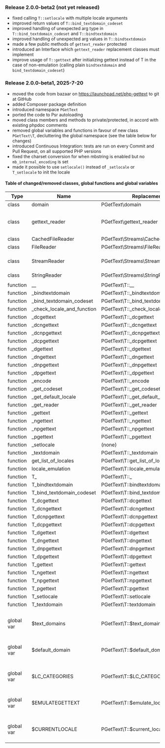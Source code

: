 ### Release 2.0.0-beta2 (not yet released)

* fixed calling `T::setlocale` with multiple locale arguments
* improved return values of `T::bind_textdomain_codeset`
* improved handling of unexpected arg type in `T::bind_textdomain_codeset` and `T::bindtextdomain`
* improved handling of unexpected arg values in `T::bindtextdomain`
* made a few public methods of `gettext_reader` protected
* introduced an Interface which `gettext_reader` replacement classes must implement
* improve usage of `T::gettext` after initializing gettext instead of T in the case of non-emulation (calling plain
  `bindtextdomain` and `bind_textdomain_codeset`)

### Release 2.0.0-beta1, 2025-7-20

* moved the code from bazaar on https://launchpad.net/php-gettext to git at GitHub
* added Composer package definition
* introduced namespace `PGetText`
* ported the code to Psr autoloading
* moved class members and methods to private/protected, in accord with existing phpdoc comments
* removed global variables and functions in favour of new class `PGetText\T`, decluttering the global namespace
  (see the table below for changes)
* introduced Continuous Integration: tests are run on every Commit and Pull Request, on all supported PHP versions
* fixed the charset conversion for when mbstring is enabled but no `mb_internal_encoding` is set
* made it possible to use `setlocale()` instead of `_setlocale` or `T_setlocale` to init the locale

#### Table of changed/removed classes, global functions and global variables

| Type       | Name                       | Replacement                            | Notes                          |
|------------|----------------------------|----------------------------------------|--------------------------------|
| class      | domain                     | PGetText\domain                        |                                |
| class      | gettext_reader             | PGetText\gettext_reader                | some methods are now protected |
| class      | CachedFileReader           | PGetText\Streams\CachedFileReader      |                                |
| class      | FileReader                 | PGetText\Streams\FileReader            |                                |
| class      | StreamReader               | PGetText\Streams\StreamReader          | does nothing atm               |
| class      | StringReader               | PGetText\Streams\StringReader          |                                |
|            |                            |                                        |                                |
| function   | __                         | PGetText\T::__                         |                                |
| function   | _bindtextdomain            | PGetText\T::_bindtextdomain            |                                |
| function   | _bind_textdomain_codeset   | PGetText\T::_bind_textdomain_codeset   |                                |
| function   | _check_locale_and_function | PGetText\T::_check_locale_and_function | protected                      |
| function   | _dcgettext                 | PGetText\T::_dcgettext                 |                                |
| function   | _dcngettext                | PGetText\T::_dcngettext                |                                |
| function   | _dcnpgettext               | PGetText\T::_dcnpgettext               |                                |
| function   | _dcpgettext                | PGetText\T::_dcpgettext                |                                |
| function   | _dgettext                  | PGetText\T::_dgettext                  |                                |
| function   | _dngettext                 | PGetText\T::_dngettext                 |                                |
| function   | _dnpgettext                | PGetText\T::_dnpgettext                |                                |
| function   | _dpgettext                 | PGetText\T::_dpgettext                 |                                |
| function   | _encode                    | PGetText\T::_encode                    | protected                      |
| function   | _get_codeset               | PGetText\T::_get_codeset               | protected                      |
| function   | _get_default_locale        | PGetText\T::_get_default_locale        | protected                      |
| function   | _get_reader                | PGetText\T::_get_reader                | protected                      |
| function   | _gettext                   | PGetText\T::_gettext                   |                                |
| function   | _ngettext                  | PGetText\T::_ngettext                  |                                |
| function   | _npgettext                 | PGetText\T::_npgettext                 |                                |
| function   | _pgettext                  | PGetText\T::_pgettext                  |                                |
| function   | _setlocale                 | (none)                                 |                                |
| function   | _textdomain                | PGetText\T::_textdomain                |                                |
| function   | get_list_of_locales        | PGetText\T::get_list_of_locales        |                                |
| function   | locale_emulation           | PGetText\T::locale_emulation           |                                |
| function   | T_                         | PGetText\T::_                          |                                |
| function   | T_bindtextdomain           | PGetText\T::bindtextdomain             |                                |
| function   | T_bind_textdomain_codeset  | PGetText\T::bind_textdomain_codeset    |                                |
| function   | T_dcgettext                | PGetText\T::dcgettext                  |                                |
| function   | T_dcngettext               | PGetText\T::dcngettext                 |                                |
| function   | T_dcnpgettext              | PGetText\T::dcnpgettext                |                                |
| function   | T_dcpgettext               | PGetText\T::dcpgettext                 |                                |
| function   | T_dgettext                 | PGetText\T::dgettext                   |                                |
| function   | T_dngettext                | PGetText\T::dngettext                  |                                |
| function   | T_dnpgettext               | PGetText\T::dnpgettext                 |                                |
| function   | T_dpgettext                | PGetText\T::dpgettext                  |                                |
| function   | T_gettext                  | PGetText\T::gettext                    |                                |
| function   | T_ngettext                 | PGetText\T::ngettext                   |                                |
| function   | T_npgettext                | PGetText\T::npgettext                  |                                |
| function   | T_pgettext                 | PGetText\T::pgettext                   |                                |
| function   | T_setlocale                | PGetText\T::setlocale                  |                                |
| function   | T_textdomain               | PGetText\T::textdomain                 |                                |
|            |                            |                                        |                                |
| global var | $text_domains              | PGetText\T::$text_domains              | protected static class member  |
| global var | $default_domain            | PGetText\T::$default_domain            | protected static class member  |
| global var | $LC_CATEGORIES             | PGetText\T::$LC_CATEGORIES             | protected static class member  |
| global var | $EMULATEGETTEXT            | PGetText\T::$emulate_locales           | protected static class member  |
| global var | $CURRENTLOCALE             | PGetText\T::$current_locale            | protected static class member  |
